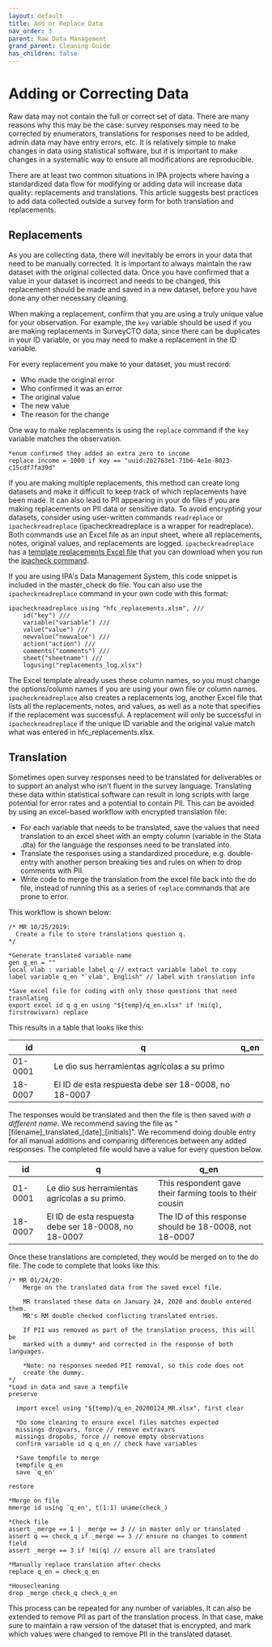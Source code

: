 ```yaml
---
layout: default
title: Add or Replace Data
nav_order: 3
parent: Raw Data Management
grand_parent: Cleaning Guide
has_children: false
---
```


# Adding or Correcting Data

Raw data may not contain the full or correct set of data. There are many reasons why this may be the case: survey responses may need to be corrected by enumerators, translations for responses need to be added, admin data may have entry errors, etc. It is relatively simple to make changes in data using statistical software, but it is important to make changes in a systematic way to ensure all modifications are reproducible. 

There are at least two common situations in IPA projects where having a standardized data flow for modifying or adding data will increase data quality: replacements and translations. This article suggests best practices to add data collected outside a survey form for both translation and replacements. 

## Replacements
As you are collecting data, there will inevitably be errors in your data that need to be manually corrected. It is important to always maintain the raw dataset with the original collected data. Once you have confirmed that a value in your dataset is incorrect and needs to be changed, this replacement should be made and saved in a new dataset, before you have done any other necessary cleaning. 

When making a replacement, confirm that you are using a truly unique value for your observation. For example, the `key` variable should be used if you are making replacements in SurveyCTO data, since there can be duplicates in your ID variable, or you may need to make a replacement in the ID variable.  

For every replacement you make to your dataset, you must record:
* Who made the original error
* Who confirmed it was an error
* The original value
* The new value
* The reason for the change

One way to make replacements is using the `replace` command if the `key` variable matches the observation.

```
*enum confirmed they added an extra zero to income
replace income = 1000 if key == "uuid:2b2763e1-71b6-4e1e-8023-c15cdf7fa39d" 
```

If you are making multiple replacements, this method can create long datasets and make it difficult to keep track of which replacements have been made. It can also lead to PII appearing in your do files if you are making replacements on PII data or sensitive data. To avoid encrypting your datasets, consider using user-written commands `readreplace` or `ipacheckreadreplace` (ipacheckreadreplace is a wrapper for readreplace). Both commands use an Excel file as an input sheet, where all replacements, notes, original values, and replacements are logged. `ipacheckreadreplace` has a [template replacements Excel file](https://github.com/PovertyAction/high-frequency-checks/blob/master/xlsx/hfc_replacements.xlsm) that you can download when you run the [ipacheck command](https://github.com/PovertyAction/high-frequency-checks). 

If you are using IPA's Data Management System, this code snippet is included in the master_check do file. You can also use the `ipacheckreadreplace` command in your own code with this format:

```
ipacheckreadreplace using "hfc_replacements.xlsm", ///
    id("key") ///
    variable("variable") ///
    value("value") ///
    newvalue("newvalue") ///
    action("action") ///
    comments("comments") ///
    sheet("sheetname") ///
    logusing("replacements_log.xlsx") 
 ```
    
The Excel template already uses these column names, so you must change the options/column names if you are using your own file or column names. `ipacheckreadreplace` also creates a replacements log, another Excel file that lists all the replacements, notes, and values, as well as a note that specifies if the replacement was successful. A replacement will only be successful in `ipacheckreadreplace` if the unique ID variable and the original value match what was entered in hfc_replacements.xlsx. 

## Translation
Sometimes open survey responses need to be translated for deliverables or to support an analyst who isn't fluent in the survey language. Translating these data within statistical software can result in long scripts with large potential for error rates and a potential to contain PII. This can be avoided by using an excel-based workflow with encrypted translation file:
- For each variable that needs to be translated, save the values that need translation to an excel sheet with an empty column (variable in the Stata .dta) for the language the responses need to be translated into.
- Translate the responses using a standardized procedure, e.g. double-entry with another person breaking ties and rules on when to drop comments with PII.
- Write code to merge the translation from the excel file back into the do file, instead of running this as a series of `replace` commands that are prone to error.

This workflow is shown below:

```
/* MR 10/25/2019:
  Create a file to store translations question q.
*/ 

*Generate translated variable name
gen q_en = ""
local vlab : variable label q // extract variable label to copy
label variable q_en "`vlab', English" // label with translation info

*Save excel file for coding with only those questions that need trasnlating 
export excel id q q_en using "${temp}/q_en.xlsx" if !mi(q), firstrow(varn) replace

```

This results in a table that looks like this:

  | id | q| q_en | 
  | ----- | ------ | ------ |
  | 01-0001 | Le dio sus herramientas agrícolas a su primo | | 
  | 18-0007 | El ID de esta respuesta debe ser 18-0008, no 18-0007 | | 

The responses would be translated and then the file is then saved *with a different name*. We recommend saving the file as "[filename]\_translated\_[date]\_[initials]". We recommend doing double entry for all manual additions and comparing differences between any added responses. The completed file would have a value for every question below.

  | id | q  | q_en | 
  | ----- | ------ | ------ |
  | 01-0001 | Le dio sus herramientas agrícolas a su primo. | This respondent gave their farming tools to their cousin | 
  | 18-0007 | El ID de esta respuesta debe ser 18-0008, no 18-0007 | The ID of this response should be 18-0008, not 18-0007 |

Once these translations are completed, they would be merged on to the do file. The code to complete that looks like this:

```
/* MR 01/24/20:
 	Merge on the translated data from the saved excel file.

 	MR translated these data on January 24, 2020 and double entered them.
 	MR's RM double checked conflicting translated entries.

 	If PII was removed as part of the translation process, this will be 
 	marked with a dummy* and corrected in the response of both languages.

 	*Note: no responses needed PII removal, so this code does not 
 	create the dummy.
*/
*Load in data and save a tempfile
preserve

  import excel using "${temp}/q_en_20200124_MR.xlsx", first clear
  
  *Do some cleaning to ensure excel files matches expected
  missings dropvars, force // remove extravars
  missings dropobs, force // remove empty observations
  confirm variable id q q_en // check have variables

  *Save tempfile to merge
  tempfile q_en
  save `q_en'
  
restore

*Merge on file
mmerge id using `q_en', t(1:1) uname(check_)

*Check file
assert _merge == 1 | _merge == 3 // in master only or translated
assert q == check_q if _merge == 3 // ensure no changes to comment field
assert _merge == 3 if !mi(q) // ensure all are translated

*Manually replace translation after checks
replace q_en = check_q_en

*Housecleaning
drop _merge check_q check_q_en

```

This process can be repeated for any number of variables. It can also be extended to remove PII as part of the translation process. In that case, make sure to maintain a raw version of the dataset that is encrypted, and mark which values were changed to remove PII in the translated dataset.